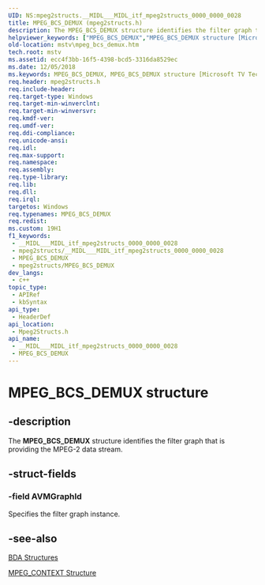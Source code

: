 ```yaml
---
UID: NS:mpeg2structs.__MIDL___MIDL_itf_mpeg2structs_0000_0000_0028
title: MPEG_BCS_DEMUX (mpeg2structs.h)
description: The MPEG_BCS_DEMUX structure identifies the filter graph that is providing the MPEG-2 data stream.
helpviewer_keywords: ["MPEG_BCS_DEMUX","MPEG_BCS_DEMUX structure [Microsoft TV Technologies]","mpeg2structs/MPEG_BCS_DEMUX","mstv.mpeg_bcs_demux"]
old-location: mstv\mpeg_bcs_demux.htm
tech.root: mstv
ms.assetid: ecc4f3bb-16f5-4398-bcd5-3316da8529ec
ms.date: 12/05/2018
ms.keywords: MPEG_BCS_DEMUX, MPEG_BCS_DEMUX structure [Microsoft TV Technologies], mpeg2structs/MPEG_BCS_DEMUX, mstv.mpeg_bcs_demux
req.header: mpeg2structs.h
req.include-header: 
req.target-type: Windows
req.target-min-winverclnt: 
req.target-min-winversvr: 
req.kmdf-ver: 
req.umdf-ver: 
req.ddi-compliance: 
req.unicode-ansi: 
req.idl: 
req.max-support: 
req.namespace: 
req.assembly: 
req.type-library: 
req.lib: 
req.dll: 
req.irql: 
targetos: Windows
req.typenames: MPEG_BCS_DEMUX
req.redist: 
ms.custom: 19H1
f1_keywords:
 - __MIDL___MIDL_itf_mpeg2structs_0000_0000_0028
 - mpeg2structs/__MIDL___MIDL_itf_mpeg2structs_0000_0000_0028
 - MPEG_BCS_DEMUX
 - mpeg2structs/MPEG_BCS_DEMUX
dev_langs:
 - c++
topic_type:
 - APIRef
 - kbSyntax
api_type:
 - HeaderDef
api_location:
 - Mpeg2Structs.h
api_name:
 - __MIDL___MIDL_itf_mpeg2structs_0000_0000_0028
 - MPEG_BCS_DEMUX
---
```


# MPEG_BCS_DEMUX structure


## -description

The <b>MPEG_BCS_DEMUX</b> structure identifies the filter graph that is providing the MPEG-2 data stream.

## -struct-fields

### -field AVMGraphId

Specifies the filter graph instance.

## -see-also

<a href="/previous-versions/windows/desktop/mstv/bda-structures">BDA Structures</a>



<a href="/previous-versions/windows/desktop/api/mpeg2structs/ns-mpeg2structs-mpeg_context">MPEG_CONTEXT Structure</a>

